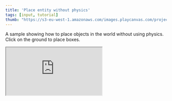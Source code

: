```yaml
---
title: 'Place entity without physics'
tags: [input, tutorial]
thumb: "https://s3-eu-west-1.amazonaws.com/images.playcanvas.com/projects/12/437894/2D9F7B-image-75.jpg"
---
```


A sample showing how to place objects in the world without using physics. Click on the ground to place boxes.

<div className="iframe-container">
    <iframe src="https://playcanv.as/p/Z2ieIwf8/" title="Place entity without physics" allow="camera; microphone; xr-spatial-tracking; fullscreen" allowfullscreen></iframe>
</div>
